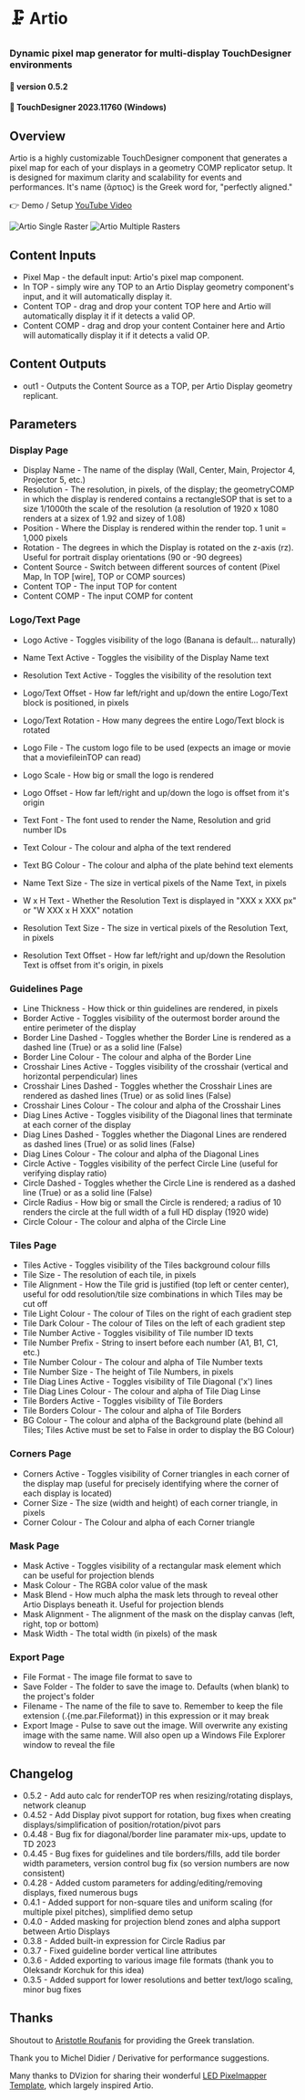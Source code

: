 # :clamp: Artio

### Dynamic pixel map generator for multi-display TouchDesigner environments

#### :floppy_disk: version 0.5.2
#### :floppy_disk: TouchDesigner 2023.11760 (Windows)

## Overview 

Artio is a highly customizable TouchDesigner component that generates a pixel map for each of your displays in a geometry COMP replicator setup. It is designed for maximum clarity and scalability for events and performances. It's name (ἄρτιος) is the Greek word for, "perfectly aligned."

:point_right: Demo / Setup [YouTube Video](https://youtu.be/lP9wXwb6uHA)

![Artio Single Raster](/img/artio.png)
![Artio Multiple Rasters](/img/render1.png)

## Content Inputs

- Pixel Map - the default input: Artio's pixel map component.
- In TOP - simply wire any TOP to an Artio Display geometry component's input, and it will automatically display it.
- Content TOP - drag and drop your content TOP here and Artio will automatically display it if it detects a valid OP.
- Content COMP - drag and drop your content Container here and Artio will automatically display it if it detects a valid OP.


## Content Outputs

- out1 - Outputs the Content Source as a TOP, per Artio Display geometry replicant.


## Parameters
### Display Page

- Display Name - The name of the display (Wall, Center, Main, Projector 4, Projector 5, etc.)
- Resolution - The resolution, in pixels, of the display; the geometryCOMP in which the display is rendered contains a rectangleSOP that is set to a size 1/1000th the scale of the resolution (a resolution of 1920 x 1080 renders at a sizex of 1.92 and sizey of 1.08)
- Position - Where the Display is rendered within the render top. 1 unit = 1,000 pixels
- Rotation - The degrees in which the Display is rotated on the z-axis (rz). Useful for portrait display orientations (90 or -90 degrees)
- Content Source - Switch between different sources of content (Pixel Map, In TOP [wire], TOP or COMP sources)
- Content TOP - The input TOP for content
- Content COMP - The input COMP for content

### Logo/Text Page

- Logo Active - Toggles visibility of the logo (Banana is default... naturally)
- Name Text Active - Toggles the visibility of the Display Name text
- Resolution Text Active - Toggles the visibility of the resolution text
- Logo/Text Offset - How far left/right and up/down the entire Logo/Text block is positioned, in pixels
- Logo/Text Rotation - How many degrees the entire Logo/Text block is rotated

- Logo File - The custom logo file to be used (expects an image or movie that a moviefileinTOP can read)
- Logo Scale - How big or small the logo is rendered
- Logo Offset - How far left/right and up/down the logo is offset from it's origin

- Text Font - The font used to render the Name, Resolution and grid number IDs
- Text Colour - The colour and alpha of the text rendered
- Text BG Colour - The colour and alpha of the plate behind text elements
- Name Text Size - The size in vertical pixels of the Name Text, in pixels
- W x H Text - Whether the Resolution Text is displayed in "XXX x XXX px" or "W XXX x H XXX" notation
- Resolution Text Size - The size in vertical pixels of the Resolution Text, in pixels
- Resolution Text Offset - How far left/right and up/down the Resolution Text is offset from it's origin, in pixels

### Guidelines Page

- Line Thickness - How thick or thin guidelines are rendered, in pixels
- Border Active - Toggles visibility of the outermost border around the entire perimeter of the display
- Border Line Dashed - Toggles whether the Border Line is rendered as a dashed line (True) or as a solid line (False)
- Border Line Colour - The colour and alpha of the Border Line
- Crosshair Lines Active - Toggles visibility of the crosshair (vertical and horizontal perpendicular) lines
- Crosshair Lines Dashed - Toggles whether the Crosshair Lines are rendered as dashed lines (True) or as solid lines (False)
- Crosshair Lines Colour - The colour and alpha of the Crosshair Lines
- Diag Lines Active - Toggles visibility of the Diagonal lines that terminate at each corner of the display
- Diag Lines Dashed - Toggles whether the Diagonal Lines are rendered as dashed lines (True) or as solid lines (False)
- Diag Lines Colour - The colour and alpha of the Diagonal Lines
- Circle Active - Toggles visibility of the perfect Circle Line (useful for verifying display ratio)
- Circle Dashed -  Toggles whether the Circle Line is rendered as a dashed line (True) or as a solid line (False)
- Circle Radius - How big or small the Circle is rendered; a radius of 10 renders the circle at the full width of a full HD display (1920 wide)
- Circle Colour - The colour and alpha of the Circle Line


### Tiles Page

- Tiles Active - Toggles visibility of the Tiles background colour fills
- Tile Size - The resolution of each tile, in pixels
- Tile Alignment - How the Tile grid is justified (top left or center center), useful for odd resolution/tile size combinations in which Tiles may be cut off
- Tile Light Colour - The colour of Tiles on the right of each gradient step
- Tile Dark Colour - The colour of Tiles on the left of each gradient step
- Tile Number Active - Toggles visibility of Tile number ID texts
- Tile Number Prefix - String to insert before each number (A1, B1, C1, etc.)
- Tile Number Colour - The colour and alpha of Tile Number texts
- Tile Number Size - The height of Tile Numbers, in pixels
- Tile Diag Lines Active - Toggles visibility of Tile Diagonal ('x') lines
- Tile Diag Lines Colour - The colour and alpha of Tile Diag Linse
- Tile Borders Active - Toggles visibility of Tile Borders
- Tile Borders Colour - The colour and alpha of Tile Borders
- BG Colour - The colour and alpha of the Background plate (behind all Tiles; Tiles Active must be set to False in order to display the BG Colour)


### Corners Page

- Corners Active - Toggles visibility of Corner triangles in each corner of the display map (useful for precisely identifying where the corner of each display is located)
- Corner Size - The size (width and height) of each corner triangle, in pixels
- Corner Colour - The Colour and alpha of each Corner triangle


### Mask Page

- Mask Active - Toggles visibility of a rectangular mask element which can be useful for projection blends
- Mask Colour - The RGBA color value of the mask
- Mask Blend - How much alpha the mask lets through to reveal other Artio Displays beneath it. Useful for projection blends
- Mask Alignment - The alignment of the mask on the display canvas (left, right, top or bottom)
- Mask Width - The total width (in pixels) of the mask 


### Export Page

- File Format - The image file format to save to
- Save Folder - The folder to save the image to. Defaults (when blank) to the project's folder
- Filename - The name of the file to save to. Remember to keep the file extension (.{me.par.Fileformat}) in this expression or it may break
- Export Image - Pulse to save out the image. Will overwrite any existing image with the same name. Will also open up a Windows File Explorer window to reveal the file


## Changelog

- 0.5.2 - Add auto calc for renderTOP res when resizing/rotating displays, network cleanup
- 0.4.52 - Add Display pivot support for rotation, bug fixes when creating displays/simplification of position/rotation/pivot pars
- 0.4.48 - Bug fix for diagonal/border line paramater mix-ups, update to TD 2023
- 0.4.45 - Bug fixes for guidelines and tile borders/fills, add tile border width parameters, version control bug fix (so version numbers are now consistent)
- 0.4.28 - Added custom parameters for adding/editing/removing displays, fixed numerous bugs
- 0.4.1 - Added support for non-square tiles and uniform scaling (for multiple pixel pitches), simplified demo setup
- 0.4.0 - Added masking for projection blend zones and alpha support between Artio Displays
- 0.3.8 - Added built-in expression for Circle Radius par
- 0.3.7 - Fixed guideline border vertical line attributes
- 0.3.6 - Added exporting to various image file formats (thank you to Oleksandr Korchuk for this idea)
- 0.3.5 - Added support for lower resolutions and better text/logo scaling, minor bug fixes


## Thanks

Shoutout to [Aristotle Roufanis](https://aristotle.photography) for providing the Greek translation.

Thank you to Michel Didier / Derivative for performance suggestions.

Many thanks to DVizion for sharing their wonderful [LED Pixelmapper Template](http://www.dvizion.net/portfolio/led-pixelmapper/), which largely inspired Artio.